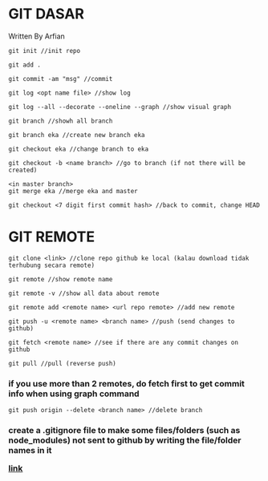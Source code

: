 <h1>GIT DASAR</h1>

Written By Arfian

```
git init //init repo
```

```
git add .
```

```
git commit -am "msg" //commit
```

```
git log <opt name file> //show log
```

```
git log --all --decorate --oneline --graph //show visual graph
```

```
git branch //showh all branch
```

```
git branch eka //create new branch eka
```

```
git checkout eka //change branch to eka
```

```
git checkout -b <name branch> //go to branch (if not there will be created)
```

```
<in master branch>
git merge eka //merge eka and master
```

```
git checkout <7 digit first commit hash> //back to commit, change HEAD
```

<h1>GIT REMOTE</h1>

```
git clone <link> //clone repo github ke local (kalau download tidak terhubung secara remote)
```

```
git remote //show remote name
```

```
git remote -v //show all data about remote
```

```
git remote add <remote name> <url repo remote> //add new remote
```

```
git push -u <remote name> <branch name> //push (send changes to github)
```

```
git fetch <remote name> //see if there are any commit changes on github
```

```
git pull //pull (reverse push)
```

<h3>
if you use more than 2 remotes, do fetch first to get commit info when using graph command
</h3>

```
git push origin --delete <branch name> //delete branch
```

<h3>
create a .gitignore file to make some files/folders (such as node_modules) not sent to github by writing the file/folder names in it

<a href="https://github.com/github/gitignore" target="_blank">link</a>

</h3>
